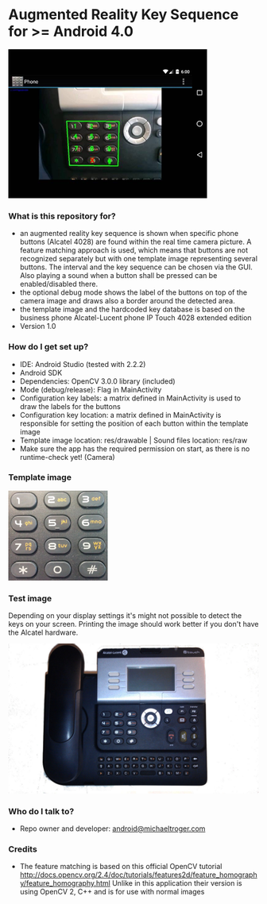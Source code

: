 # Augmented Reality Key Sequence for >= Android 4.0 #

<img src="/arkeysequence.jpg" alt="" width="400"/>

### What is this repository for? ###
* an augmented reality key sequence is shown when specific phone buttons (Alcatel 4028) are found within the real time camera picture. A feature matching approach is used, which means that buttons are not recognized separately but with one template image representing several buttons. The interval and the key sequence can be chosen via the GUI. Also playing a sound when a button shall be pressed can be enabled/disabled there.
* the optional debug mode shows the label of the buttons on top of the camera image and draws also a border around the detected area.
* the template image and the hardcoded key database is based on the business phone Alcatel-Lucent phone IP Touch 4028 extended edition  
* Version 1.0

### How do I get set up? ###
* IDE: Android Studio (tested with 2.2.2)
* Android SDK
* Dependencies: OpenCV 3.0.0 library (included)
* Mode (debug/release): Flag in MainActivity
* Configuration key labels: a matrix defined in MainActivity is used to draw the labels for the buttons
* Configuration key location: a matrix defined in MainActivity is responsible for setting the position of each button within the template image
* Template image location: res/drawable | Sound files location: res/raw
* Make sure the app has the required permission on start, as there is no runtime-check yet! (Camera)

### Template image ###
<img src="/app/src/main/res/drawable/phone.jpg" alt="" width="200" />

### Test image ###
Depending on your display settings it's might not possible to detect the keys on your screen. Printing the image should work better if you don't have the Alcatel hardware.

<img src="/testimages/alcatel4028.jpg" alt="" width="600"/>

### Who do I talk to? ###
* Repo owner and developer: android@michaeltroger.com

### Credits
* The feature matching is based on this official OpenCV tutorial http://docs.opencv.org/2.4/doc/tutorials/features2d/feature_homography/feature_homography.html Unlike in this application their version is using OpenCV 2, C++ and is for use with normal images
